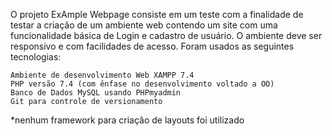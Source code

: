 O projeto ExAmple Webpage consiste em um teste com a finalidade de testar a criação de um ambiente web contendo um site com uma funcionalidade básica de Login e cadastro de usuário. O ambiente deve ser responsivo e com facilidades de acesso. Foram usados as seguintes tecnologias:

    Ambiente de desenvolvimento Web XAMPP 7.4
    PHP versão 7.4 (com ênfase no desenvolvimento voltado a OO)
    Banco de Dados MySQL usando PHPmyadmin
    Git para controle de versionamento

*nenhum framework para criação de layouts foi utilizado
